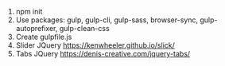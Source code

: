 1. npm init
2. Use packages: gulp, gulp-cli, gulp-sass, browser-sync, gulp-autoprefixer, gulp-clean-css
3. Create gulpfile.js
4. Slider JQuery https://kenwheeler.github.io/slick/
5. Tabs JQuery https://denis-creative.com/jquery-tabs/